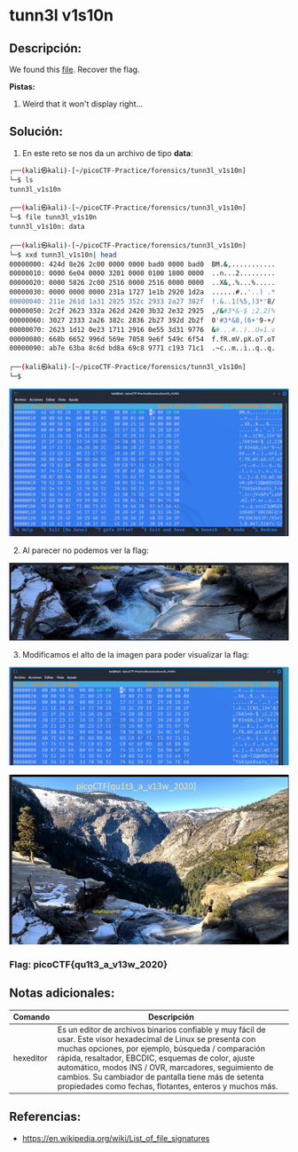 # tunn3l v1s10n

## Descripción: 
We found this [file](https://mercury.picoctf.net/static/7b2d7c26630e977197022d0af09e3aeb/tunn3l_v1s10n). Recover the flag.

**Pistas:**
1. Weird that it won't display right...

## Solución:
1. En este reto se nos da un archivo de tipo **data**:

```bash
┌──(kali㉿kali)-[~/picoCTF-Practice/forensics/tunn3l_v1s10n]
└─$ ls
tunn3l_v1s10n
                                                                                                   
┌──(kali㉿kali)-[~/picoCTF-Practice/forensics/tunn3l_v1s10n]
└─$ file tunn3l_v1s10n
tunn3l_v1s10n: data
                                                                                                   
┌──(kali㉿kali)-[~/picoCTF-Practice/forensics/tunn3l_v1s10n]
└─$ xxd tunn3l_v1s10n| head
00000000: 424d 8e26 2c00 0000 0000 bad0 0000 bad0  BM.&,...........
00000010: 0000 6e04 0000 3201 0000 0100 1800 0000  ..n...2.........
00000020: 0000 5826 2c00 2516 0000 2516 0000 0000  ..X&,.%...%.....
00000030: 0000 0000 0000 231a 1727 1e1b 2920 1d2a  ......#..'..) .*
00000040: 211e 261d 1a31 2825 352c 2933 2a27 382f  !.&..1(%5,)3*'8/
00000050: 2c2f 2623 332a 262d 2420 3b32 2e32 2925  ,/&#3*&-$ ;2.2)%
00000060: 3027 2333 2a26 382c 2836 2b27 392d 2b2f  0'#3*&8,(6+'9-+/
00000070: 2623 1d12 0e23 1711 2916 0e55 3d31 9776  &#...#..)..U=1.v
00000080: 668b 6652 996d 569e 7058 9e6f 549c 6f54  f.fR.mV.pX.oT.oT
00000090: ab7e 63ba 8c6d bd8a 69c8 9771 c193 71c1  .~c..m..i..q..q.
                                                                                                   
┌──(kali㉿kali)-[~/picoCTF-Practice/forensics/tunn3l_v1s10n]
└─$ 
```

![Pasted image 20230404140429](Pasted%20image%2020230404140429.png)

2. Al parecer no podemos ver la flag: 

![Pasted image 20230404141104](Pasted%20image%2020230404141104.png)

3. Modificamos el alto de la imagen para poder visualizar la flag:

![Pasted image 20230404141442](Pasted%20image%2020230404141442.png)

![Pasted image 20230404141616](Pasted%20image%2020230404141616.png)

### Flag: picoCTF{qu1t3_a_v13w_2020}

## Notas adicionales:
| Comando | Descripción |
| --- | --- |
| hexeditor | Es un editor de archivos binarios confiable y muy fácil de usar. Este visor hexadecimal de Linux se presenta con muchas opciones, por ejemplo, búsqueda / comparación rápida, resaltador, EBCDIC, esquemas de color, ajuste automático, modos INS / OVR, marcadores, seguimiento de cambios. Su cambiador de pantalla tiene más de setenta propiedades como fechas, flotantes, enteros y muchos más. |

## Referencias:
- https://en.wikipedia.org/wiki/List_of_file_signatures